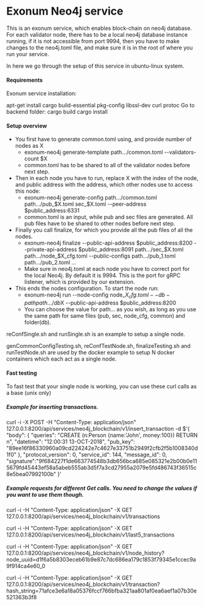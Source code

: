 # Exonum Neo4j service

This is an exonum service, which enables block-chain on neo4j database. For each validator node, there has to be a local neo4j database instance running, if it is not accessible from port 9994, then you have to make changes to the neo4j.toml file, and make sure it is in the root of where you run your service.

In here we go through the setup of this service in ubuntu-linux system.

#### Requirements

Exonum service installation:

apt-get install
	cargo
	build-essential
	pkg-config
	libssl-dev
	curl
	protoc
Go to backend folder:
cargo build
cargo install

#### Setup overview

* You first have to generate common.toml using, and provide number of nodes as X
    * exonum-neo4j generate-template path.../common.toml --validators-count $X
    * common.toml has to be shared to all of the validator nodes before next step.
* Then in each node you have to run, replace X with the index of the node, and public address with the address, which other nodes use to access this node:
    * exonum-neo4j generate-config path.../common.toml  path.../pub_$X.toml sec_$X.toml --peer-address $public_address:6331
    * common.toml is an input, while pub and sec files are generated. All pub files have to be shared to other nodes before next step.
* Finally you call finalize, for which you provide all the pub files of all the nodes.
    * exonum-neo4j finalize --public-api-address $public_address:8200 --private-api-address $public_address:8091 path.../sec_$X.toml path.../node_$X_cfg.toml --public-configs path.../pub_1.toml path.../pub_2.toml ...
    * Make sure in neo4j.toml at each node you have to correct port for the local Neo4j. By default it is 9994. This is the port for gRPC listener, which is provided by our extension. 
* This ends the nodes configuration. To start the node run:
    * exonum-neo4j run --node-config node_$X_cfg.toml --db-path path.../db$X --public-api-address $public_address:8200
    * You can choose the value for path... as you wish, as long as you use the same path for same files (pub, sec, node_cfg, common) and folder(db).

reConfSingle.sh and runSingle.sh is an example to setup a single node.

genCommonConfigTesting.sh, reConfTestNode.sh, finalizeTesting.sh and runTestNode.sh are used by the docker example to setup N docker containers which each act as a single node.

#### Fast testing
To fast test that your single node is working, you can use these curl calls as a base (unix only)

##### Example for inserting transactions.
curl -i -X POST -H "Content-Type: application/json"  127.0.0.1:8200/api/services/neo4j_blockchain/v1/insert_transaction -d $'{
  "body": {
    "queries": "CREATE (n:Person {name:\'John\', money:100}) RETURN n",
    "datetime": "12:00:31 13-OCT-2018",
    "pub_key": "89ee16f86330960a09cd224242e7c4627e33751b2949f2cfb2f5b1008340d1f0"
  },
  "protocol_version": 0,
  "service_id": 144,
  "message_id": 0,
  "signature":"9f684227f1de663774548b3db656bca685e085321e2b00b0e115679fd45443ef58a5abeb555ab3d5f7a3cd27955a2079e5fd486743f36515c8e5bea07992100b"
}'
##### Example requests for different Get calls. You need to change the values if you want to use them though.
curl -i -H "Content-Type: application/json" -X GET 127.0.0.1:8200/api/services/neo4j_blockchain/v1/transactions

curl -i -H "Content-Type: application/json" -X GET 127.0.0.1:8200/api/services/neo4j_blockchain/v1/last5_transactions

curl -i -H "Content-Type: application/json" -X GET 127.0.0.1:8200/api/services/neo4j_blockchain/v1/node_history?node_uuid=d1f6a5b8303eceb61b9e87c7dc686ea179c1853f79345e1ccec9a9f914ca4e60_0

curl -i -H "Content-Type: application/json" -X GET 127.0.0.1:8200/api/services/neo4j_blockchain/v1/transaction?hash_string=71afce3e6a18a05376fccf766bfba321aa801af0ea6aef1a07b30e521363b3f8